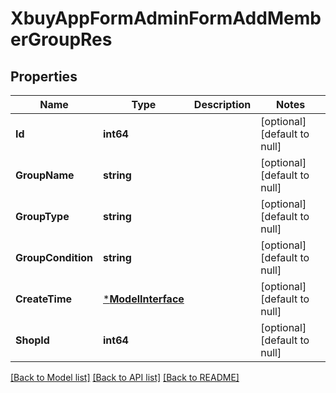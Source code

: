 # XbuyAppFormAdminFormAddMemberGroupRes

## Properties
Name | Type | Description | Notes
------------ | ------------- | ------------- | -------------
**Id** | **int64** |  | [optional] [default to null]
**GroupName** | **string** |  | [optional] [default to null]
**GroupType** | **string** |  | [optional] [default to null]
**GroupCondition** | **string** |  | [optional] [default to null]
**CreateTime** | [***ModelInterface**](interface.md) |  | [optional] [default to null]
**ShopId** | **int64** |  | [optional] [default to null]

[[Back to Model list]](../README.md#documentation-for-models) [[Back to API list]](../README.md#documentation-for-api-endpoints) [[Back to README]](../README.md)

